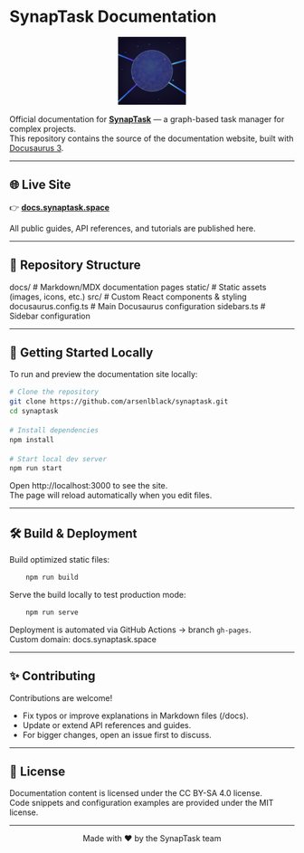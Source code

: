 # SynapTask Documentation

<p align="center">
  <img src="static/img/logo.svg" alt="SynapTask logo" width="120"/>
</p>

Official documentation for **[SynapTask](https://synaptask.space)** — a graph-based task manager for complex projects.  
This repository contains the source of the documentation website, built with [Docusaurus 3](https://docusaurus.io).

---

## 🌐 Live Site

👉 [**docs.synaptask.space**](https://docs.synaptask.space)  

All public guides, API references, and tutorials are published here.

---

## 📂 Repository Structure

docs/                  # Markdown/MDX documentation pages
static/                # Static assets (images, icons, etc.)
src/                   # Custom React components & styling
docusaurus.config.ts   # Main Docusaurus configuration
sidebars.ts            # Sidebar configuration

---

## 🚀 Getting Started Locally

To run and preview the documentation site locally:

```bash
# Clone the repository
git clone https://github.com/arsenlblack/synaptask.git
cd synaptask

# Install dependencies
npm install

# Start local dev server
npm run start
```

Open http://localhost:3000 to see the site.  
The page will reload automatically when you edit files.

---

## 🛠️ Build & Deployment

Build optimized static files:

```bash
    npm run build
```

Serve the build locally to test production mode:

```bash
    npm run serve
```

Deployment is automated via GitHub Actions → branch `gh-pages`.  
Custom domain: docs.synaptask.space

---

## ✨ Contributing

Contributions are welcome!  
- Fix typos or improve explanations in Markdown files (/docs).  
- Update or extend API references and guides.  
- For bigger changes, open an issue first to discuss.

---

## 📜 License

Documentation content is licensed under the CC BY-SA 4.0 license.  
Code snippets and configuration examples are provided under the MIT license.

---

<p align="center"> Made with ❤️ by the SynapTask team </p>
